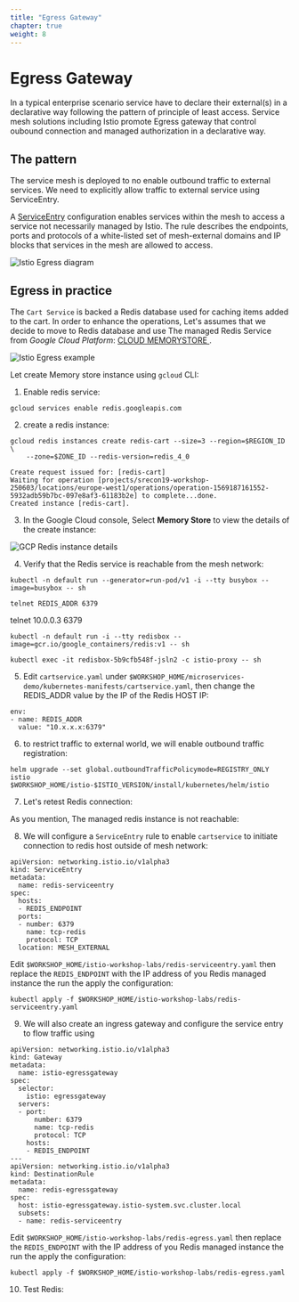 ```yaml
---
title: "Egress Gateway"
chapter: true
weight: 8
---
```


# Egress Gateway
In a typical enterprise scenario service have to declare their external(s) in a declarative way following the pattern of principle of least access. Service mesh solutions including Istio promote Egress gateway that control oubound connection and managed authorization in a declarative way.


## The pattern

The service mesh is deployed to no enable outbound traffic to external services. We need to explicitly allow traffic to external service using ServiceEntry.

A [ServiceEntry](https://istio.io/docs/reference/config/networking/v1alpha3/service-entry/) configuration enables services within the mesh to access a service not necessarily managed by Istio. The rule describes the endpoints, ports and protocols of a white-listed set of mesh-external domains and IP blocks that services in the mesh are allowed to access.

![Istio Egress diagram](/images/istio-egress-pattern.png)

## Egress in practice

The `Cart Service` is backed a Redis database used for caching items added to the cart.
In order to enhance the operations, Let's assumes that we decide to move to Redis database and use The managed Redis Service from _Google Cloud Platform_: [CLOUD MEMORYSTORE
](https://cloud.google.com/memorystore/).

![Istio Egress example](/images/istio-egress-example.png)


Let create Memory store instance using `gcloud` CLI:

1. Enable redis service:

```
gcloud services enable redis.googleapis.com
```

2. create a redis instance:

```
gcloud redis instances create redis-cart --size=3 --region=$REGION_ID \
    --zone=$ZONE_ID --redis-version=redis_4_0
```

```
Create request issued for: [redis-cart]
Waiting for operation [projects/srecon19-workshop-250603/locations/europe-west1/operations/operation-1569187161552-5932adb59b7bc-097e8af3-61183b2e] to complete...done.                                  
Created instance [redis-cart].
```
3. In the Google Cloud console, Select **Memory Store** to view the details of the create instance:


![GCP Redis instance details](/images/gcp-redis-instance-details.png)




4. Verify that the Redis service is reachable from the mesh network:

```
kubectl -n default run --generator=run-pod/v1 -i --tty busybox --image=busybox -- sh
```

```
telnet REDIS_ADDR 6379
```

telnet 10.0.0.3 6379

```
kubectl -n default run -i --tty redisbox --image=gcr.io/google_containers/redis:v1 -- sh
```

```
kubectl exec -it redisbox-5b9cfb548f-jsln2 -c istio-proxy -- sh
```

5. Edit `cartservice.yaml` under `$WORKSHOP_HOME/microservices-demo/kubernetes-manifests/cartservice.yaml`, then change the REDIS_ADDR value by the IP of the Redis HOST IP:

```
env:
- name: REDIS_ADDR
  value: "10.x.x.x:6379"
```




6. to restrict traffic to external world, we will enable outbound traffic registration:

```
helm upgrade --set global.outboundTrafficPolicymode=REGISTRY_ONLY  istio  $WORKSHOP_HOME/istio-$ISTIO_VERSION/install/kubernetes/helm/istio
```


7. Let's retest Redis connection:



As you mention, The managed redis instance is not reachable:

8. We will configure a  `ServiceEntry` rule to enable `cartservice` to initiate connection to redis host outside of mesh network:

```
apiVersion: networking.istio.io/v1alpha3
kind: ServiceEntry
metadata:
  name: redis-serviceentry
spec:
  hosts:
  - REDIS_ENDPOINT
  ports:
  - number: 6379
    name: tcp-redis
    protocol: TCP
  location: MESH_EXTERNAL
```


Edit `$WORKSHOP_HOME/istio-workshop-labs/redis-serviceentry.yaml` then replace the `REDIS_ENDPOINT` with the IP address of you Redis managed instance the run the apply the configuration:

```
kubectl apply -f $WORKSHOP_HOME/istio-workshop-labs/redis-serviceentry.yaml
```



9. We will also create an ingress gateway and configure the service entry to flow traffic using

```
apiVersion: networking.istio.io/v1alpha3
kind: Gateway
metadata:
  name: istio-egressgateway
spec:
  selector:
    istio: egressgateway
  servers:
  - port:
      number: 6379
      name: tcp-redis
      protocol: TCP
    hosts:
    - REDIS_ENDPOINT
---
apiVersion: networking.istio.io/v1alpha3
kind: DestinationRule
metadata:
  name: redis-egressgateway
spec:
  host: istio-egressgateway.istio-system.svc.cluster.local
  subsets:
  - name: redis-serviceentry
```

Edit `$WORKSHOP_HOME/istio-workshop-labs/redis-egress.yaml` then replace the `REDIS_ENDPOINT` with the IP address of you Redis managed instance the run the apply the configuration:

```
kubectl apply -f $WORKSHOP_HOME/istio-workshop-labs/redis-egress.yaml
```

10. Test Redis:
